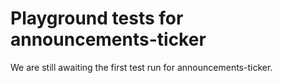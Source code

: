 # Playground tests for announcements-ticker
We are still awaiting the first test run for announcements-ticker.
